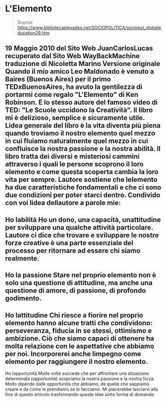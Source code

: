 # L'Elemento

> Source: https://www.bibliotecapleyades.net/SOCIOPOLITICA/sociopol_globaleducation29.htm

19 Maggio 2010
del Sito Web
JuanCarlosLucas
recuperato dal Sito Web
WayBackMachine
traduzione di
Nicoletta Marino
Versione originale
Quando il mio amico Leo Maldonado è venuto a Baires (Buenos Aires) per il primo
TEDxBuenosAires, ha avuto la gentilezza di portarmi come regalo
"L'Elemento"
di Ken Robinson. E lo stesso autore del famoso video di TED: "Le
Scuole uccidono la Creatività".
Il
libro mi è delizioso, semplice e sicuramente utile.
Lidea generale del libro è la vita diventa più piena quando troviamo il
nostro elemento quel mezzo in cui fluiamo naturalmente quel mezzo in cui
confluisce la nostra passione e la nostra abilità.
Il
libro tratta dei diversi e misteriosi cammini attraverso i quali le persone
scoprono il loro elemento e come questa scoperta cambia la loro vita per
sempre. Lautore sostiene che lelemento ha due caratteristiche
fondamentali e che ci sono due condizioni per poter starci dentro.
Condivido con voi lidea dellautore a parole mie:
-
Ho labilità
Ho un dono, una capacità, unattitudine per sviluppare una qualche
attività particolare. Lautore ci dice che trovare e sviluppare le
nostre forze creative è una parte essenziale del processo per ritornare
ad essere chi siamo realmente.
-
Ho la passione
Stare nel proprio elemento non è solo una questione di attitudine, ma
anche una questione di amore, di passione, di profondo godimento.
-
Ho lattitudine
Chi riesce a fiorire nel proprio elemento hanno alcune tratti che
condividono: perseveranza, fiducia in se stessi, ottimismo e ambizione.
Ciò che siamo capaci di ottenere ha molta relazione con le aspettative
che abbiamo per noi. Incorporerei anche limpegno come elemento per
raggiungere il nostro elemento.
-
Ho lopportunità
Molte volte succede che per affrontare una situazione determinata
(opportunità) scopriamo la nostra passione e la nostra forza. Molto
dipende dalle opportunità che abbiamo, da quelle che sappiamo creare e
da come le prendiamo se lo facciamo.
Mi piacerebbe lasciarvi alla fine di questo articolo trasformando queste
idee sotto forma di domande:
